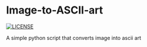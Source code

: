 # Image-to-ASCII-art

[![LICENSE](https://img.shields.io/badge/license-MIT-lightgrey.svg)](https://github.com/viduxsh/Image-to-ASCII-art/LICENSE.md)

 A simple python script that converts image into ascii art